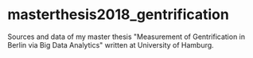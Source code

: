 # masterthesis2018_gentrification
Sources and data of my master thesis "Measurement of Gentrification in Berlin via Big Data Analytics" written at University of Hamburg.
